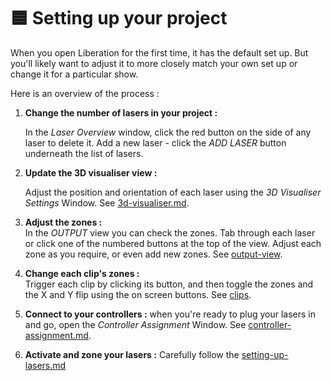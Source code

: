 # 🟦 Setting up your project

When you open Liberation for the first time, it has the default set up. But you'll likely want to adjust it to more closely match your own set up or change it for a particular show.&#x20;

Here is an overview of the process :

1.  **Change the number of lasers in your project :**&#x20;

    In the _Laser Overview_ window, click the red button on the side of any laser to delete it. Add a new laser - click the _ADD LASER_ button underneath the list of lasers.&#x20;
2.  **Update the 3D visualiser view :**&#x20;

    Adjust the position and orientation of each laser using the _3D Visualiser Settings_ Window. See [3d-visualiser.md](3d-visualiser.md "mention").&#x20;
3. **Adjust the zones :** \
   In the _OUTPUT_ view you can check the zones. Tab through each laser or click one of the numbered buttons at the top of the view. Adjust each zone as you require, or even add new zones. See [output-view](output-view/ "mention").
4. **Change each clip's zones :** \
   Trigger each clip by clicking its button, and then toggle the zones and the X and Y flip using the on screen buttons. See [clips](../clips/ "mention").
5. **Connect to your controllers :** when you're ready to plug your lasers in and go, open the _Controller Assignment_ Window. See [controller-assignment.md](controller-assignment.md "mention").&#x20;
6. **Activate and zone your lasers :** Carefully follow the [setting-up-lasers.md](setting-up-lasers.md "mention")

